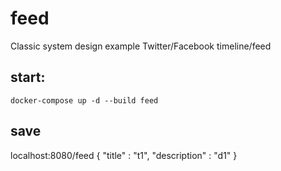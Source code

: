 # feed

Classic system design example Twitter/Facebook timeline/feed 

## start:

```shell
docker-compose up -d --build feed
```

## save 
localhost:8080/feed
{
"title" : "t1",
"description" : "d1"
}